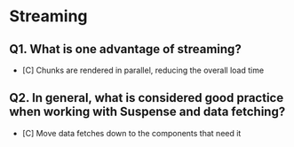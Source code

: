 # Streaming

## Q1. What is one advantage of streaming?

- [C] Chunks are rendered in parallel, reducing the overall load time

## Q2. In general, what is considered good practice when working with Suspense and data fetching?

- [C] Move data fetches down to the components that need it
